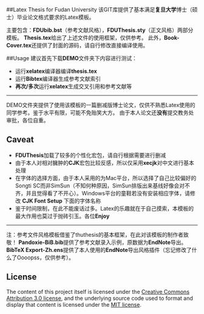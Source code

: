 ##Latex Thesis for Fudan University
该GIT库提供了基本满足**复旦大学**博士（硕士）毕业论文格式要求的Latex模板。

主要包含：**FDUbib.bst**（参考文献风格），**FDUThesis.sty**（正文风格）两部分模板。
**Thesis.tex**给出了上述文件的使用框架，仅供参考。
此外，**Book-Cover.tex**还提供了封面的源码，请自行修改直接编译使用。

##Usage
建议首先下载**DEMO**文件夹下内容进行测试：
-  运行**xelatex**编译器编译**thesis.tex**
-  运行**Bibtex**编译器生成参考文献索引
-  **再次/多次**运行**xelatex**生成交叉引用和参考文献等 

***
DEMO文件夹提供了使用该模板的一篇删减版博士论文，仅供不熟悉Latex使用的同学参考。鉴于水平有限，可能不免贻笑大方。
由于本人论文还**没有**提交教务处审批，各位自重。

## Caveat
-  **FDUThesis**加载了较多的个性化宏包，请自行根据需要进行删减
-  由于本人对相对臃肿的**CJK**宏包比较反感，所以仅采用**xecjk**对中文进行基本处理
-  在字体的选择方面，由于本人采用的为Mac平台，所以选择了自己比较偏好的Songti SC而非SimSun（不知何种原因，SimSun排版出来基线好像会对不齐，并且觉得看了不开心）。Windows平台的童鞋若没有安装相应字体，请修改 **CJK Font Setup** 下面的字体名称
-  鉴于时间限制，在此不能废话过多。Latex的乐趣就在于自己摸索，本模板的最大作用也莫过于抛砖引玉。各位**Enjoy**

***
注：参考文件风格模板借鉴了thuthesis的基本框架，在此对该模板的制作者致敬！
**Pandoxie-BiB.bib**提供了参考文献录入示例，原数据为**EndNote**导出。**BibTeX Export-Zh.ens**提供了本人使用的**EndNote**导出风格插件（忘记修改了什么了Oooopss，仅供参考）。

## License

The content of this project itself is licensed under the [Creative Commons Attribution 3.0 license](http://creativecommons.org/licenses/by/3.0/us/deed.en_US), and the underlying source code used to format and display that content is licensed under the [MIT license](http://opensource.org/licenses/mit-license.php).
